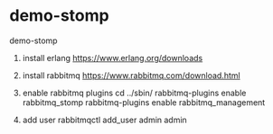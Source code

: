 # demo-stomp
demo-stomp

1. install erlang 
https://www.erlang.org/downloads

2. install rabbitmq
https://www.rabbitmq.com/download.html

3. enable rabbitmq plugins
cd ../sbin/
rabbitmq-plugins enable rabbitmq_stomp
rabbitmq-plugins enable rabbitmq_management

4. add user
rabbitmqctl add_user admin admin
